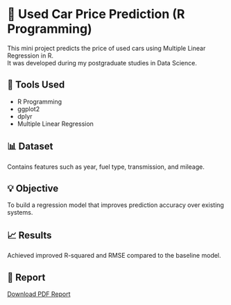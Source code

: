 # 🚗 Used Car Price Prediction (R Programming)

This mini project predicts the price of used cars using Multiple Linear Regression in R.  
It was developed during my postgraduate studies in Data Science.

## 🔧 Tools Used
- R Programming
- ggplot2
- dplyr
- Multiple Linear Regression

## 📊 Dataset
Contains features such as year, fuel type, transmission, and mileage.

## 💡 Objective
To build a regression model that improves prediction accuracy over existing systems.

## 📈 Results
Achieved improved R-squared and RMSE compared to the baseline model.

## 📄 Report
[Download PDF Report](./Used-Car-Price-Prediction-R/Project_Report.pdf)
